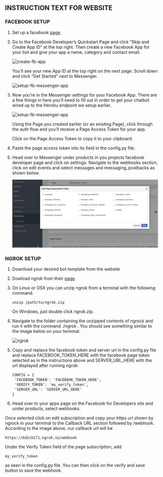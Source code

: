 ## INSTRUCTION TEXT FOR WEBSITE

### FACEBOOK SETUP

1. Set up a facebook [page](https://www.facebook.com/pages/create/).

2. Go to the Facebook Developer’s Quickstart Page and click “Skip and Create App ID” at the top right. Then create a new Facebook App for your bot and give your app a name, category and contact email.
    
	![create-fb-app](https://blog.hartleybrody.com/wp-content/uploads/2016/06/create-fb-app-1024x604.png "")
    
    You’ll see your new App ID at the top right on the next page. Scroll down and click “Get Started” next to Messenger.
    
    ![setup-fb-messenger-app](https://blog.hartleybrody.com/wp-content/uploads/2016/06/setup-fb-messenger-app-1024x613.png "")


3. Now you’re in the Messenger settings for your Facebook App. There are a few things in here you’ll need to fill out in order to get your chatbot wired up to the Heroku endpoint we setup earlier.

	![setup-fb-messenger-app](https://blog.hartleybrody.com/wp-content/uploads/2016/06/page-access-token-generation-1024x346.png "")
    
    Using the Page you created earlier (or an existing Page), click through the auth flow and you’ll receive a Page Access Token for your app.
        
	Click on the Page Access Token to copy it to your clipboard. 
   
4. Paste the page access token into its field in the config.py file.

5. Head over to Messenger under products in you projects facebook developer page and click on settings. Navigate to the webhooks section, click on edit events and select messages and messaging_postbacks as shown below.
	
	![fb-events](https://github.com/anthonymiyoro/Bot-Builder-Site/blob/master/images/events.png "")


### NGROK SETUP

1. Download your desired bot template from the website


2. Dowload ngrok from their [page](https://ngrok.com/download).


3. On Linux or OSX you can unzip ngrok from a terminal with the following command. 

	```
	unzip /path/to/ngrok.zip

	```
	On Windows, just double click ngrok.zip.


4. Navigate to the folder containing the unzipped contents of ngrock and run it with the command ./ngrok . You should see something similar to the image below on your terminal.

	![ngrok](https://cdn-images-1.medium.com/max/1600/1*LtnvanCk2-ZVJY1kA0cMfQ.png "")


5. Copy and replace the facebook token and server url in the config.py file and replace FACEBOOK_TOKEN_HERE with the facebook page token selected as in the instructions above and SERVER_URL_HERE with the url displayed after running ngrok:

	```
	CONFIG = {
     'FACEBOOK_TOKEN': 'FACEBOOK_TOKEN_HERE',
     'VERIFY_TOKEN': 'my_verify_token',
     'SERVER_URL': 'SERVER_URL_HERE'
 	}

	```

6. Head over to your apps page on the Facebook for Developers site and under products, select webhooks. 

Once selected click on edit subscription and copy your https url shown by ngrock in your terminal to the 
Callback URL section followed by /webhook. According to the image above, our callback url will be 

```
https://bd2cb171.ngrok.io/webhook

```

Under the Verify Token field of the page subscription, add 

```
my_verify_token

```
as seen in the config.py file. You can then click on the verify and save button to save the webhook.

